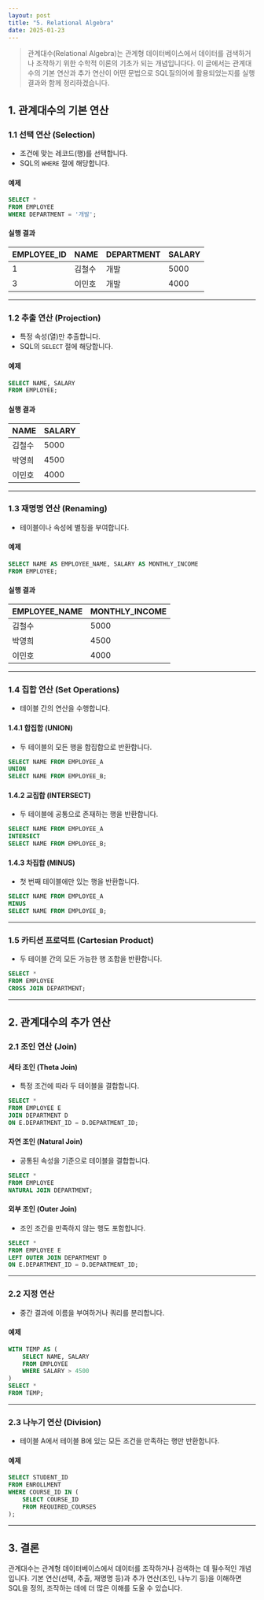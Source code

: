 ```yaml
---
layout: post
title: "5. Relational Algebra"
date: 2025-01-23
---
```


> 관계대수(Relational Algebra)는 관계형 데이터베이스에서 데이터를 검색하거나 조작하기 위한 수학적 이론의 기초가 되는 개념입니다다. 이 글에서는 관계대수의 기본 연산과 추가 연산이 어떤 문법으로 SQL질의어에 활용되었는지를 실행 결과와 함께 정리하겠습니다.

## 1. 관계대수의 기본 연산

### 1.1 선택 연산 (Selection)
- 조건에 맞는 레코드(행)를 선택합니다.
- SQL의 `WHERE` 절에 해당합니다.

#### 예제
```sql
SELECT *
FROM EMPLOYEE
WHERE DEPARTMENT = '개발';
```

#### 실행 결과
<table>
  <thead>
    <tr>
      <th>EMPLOYEE_ID</th>
      <th>NAME</th>
      <th>DEPARTMENT</th>
      <th>SALARY</th>
    </tr>
  </thead>
  <tbody>
    <tr>
      <td>1</td>
      <td>김철수</td>
      <td>개발</td>
      <td>5000</td>
    </tr>
    <tr>
      <td>3</td>
      <td>이민호</td>
      <td>개발</td>
      <td>4000</td>
    </tr>
  </tbody>
</table>

---

### 1.2 추출 연산 (Projection)
- 특정 속성(열)만 추출합니다.
- SQL의 `SELECT` 절에 해당합니다.

#### 예제
```sql
SELECT NAME, SALARY
FROM EMPLOYEE;
```

#### 실행 결과
<table>
  <thead>
    <tr>
      <th>NAME</th>
      <th>SALARY</th>
    </tr>
  </thead>
  <tbody>
    <tr>
      <td>김철수</td>
      <td>5000</td>
    </tr>
    <tr>
      <td>박영희</td>
      <td>4500</td>
    </tr>
    <tr>
      <td>이민호</td>
      <td>4000</td>
    </tr>
  </tbody>
</table>

---

### 1.3 재명명 연산 (Renaming)
- 테이블이나 속성에 별칭을 부여합니다.

#### 예제
```sql
SELECT NAME AS EMPLOYEE_NAME, SALARY AS MONTHLY_INCOME
FROM EMPLOYEE;
```

#### 실행 결과
<table>
  <thead>
    <tr>
      <th>EMPLOYEE_NAME</th>
      <th>MONTHLY_INCOME</th>
    </tr>
  </thead>
  <tbody>
    <tr>
      <td>김철수</td>
      <td>5000</td>
    </tr>
    <tr>
      <td>박영희</td>
      <td>4500</td>
    </tr>
    <tr>
      <td>이민호</td>
      <td>4000</td>
    </tr>
  </tbody>
</table>

---

### 1.4 집합 연산 (Set Operations)
- 테이블 간의 연산을 수행합니다.

#### 1.4.1 합집합 (UNION)
- 두 테이블의 모든 행을 합집합으로 반환합니다.

```sql
SELECT NAME FROM EMPLOYEE_A
UNION
SELECT NAME FROM EMPLOYEE_B;
```

#### 1.4.2 교집합 (INTERSECT)
- 두 테이블에 공통으로 존재하는 행을 반환합니다.

```sql
SELECT NAME FROM EMPLOYEE_A
INTERSECT
SELECT NAME FROM EMPLOYEE_B;
```

#### 1.4.3 차집합 (MINUS)
- 첫 번째 테이블에만 있는 행을 반환합니다.

```sql
SELECT NAME FROM EMPLOYEE_A
MINUS
SELECT NAME FROM EMPLOYEE_B;
```

---

### 1.5 카티션 프로덕트 (Cartesian Product)
- 두 테이블 간의 모든 가능한 행 조합을 반환합니다.

```sql
SELECT *
FROM EMPLOYEE
CROSS JOIN DEPARTMENT;
```

---

## 2. 관계대수의 추가 연산

### 2.1 조인 연산 (Join)
#### 세타 조인 (Theta Join)
- 특정 조건에 따라 두 테이블을 결합합니다.

```sql
SELECT *
FROM EMPLOYEE E
JOIN DEPARTMENT D
ON E.DEPARTMENT_ID = D.DEPARTMENT_ID;
```

#### 자연 조인 (Natural Join)
- 공통된 속성을 기준으로 테이블을 결합합니다.

```sql
SELECT *
FROM EMPLOYEE
NATURAL JOIN DEPARTMENT;
```

#### 외부 조인 (Outer Join)
- 조인 조건을 만족하지 않는 행도 포함합니다.

```sql
SELECT *
FROM EMPLOYEE E
LEFT OUTER JOIN DEPARTMENT D
ON E.DEPARTMENT_ID = D.DEPARTMENT_ID;
```

---

### 2.2 지정 연산
- 중간 결과에 이름을 부여하거나 쿼리를 분리합니다.

#### 예제
```sql
WITH TEMP AS (
    SELECT NAME, SALARY
    FROM EMPLOYEE
    WHERE SALARY > 4500
)
SELECT *
FROM TEMP;
```

---

### 2.3 나누기 연산 (Division)
- 테이블 A에서 테이블 B에 있는 모든 조건을 만족하는 행만 반환합니다.

#### 예제
```sql
SELECT STUDENT_ID
FROM ENROLLMENT
WHERE COURSE_ID IN (
    SELECT COURSE_ID
    FROM REQUIRED_COURSES
);
```

---

## 3. 결론

관계대수는 관계형 데이터베이스에서 데이터를 조작하거나 검색하는 데 필수적인 개념입니다. 기본 연산(선택, 추출, 재명명 등)과 추가 연산(조인, 나누기 등)을 이해하면 SQL을 정의, 조작하는 데에 더 많은 이해를 도울 수 있습니다.

